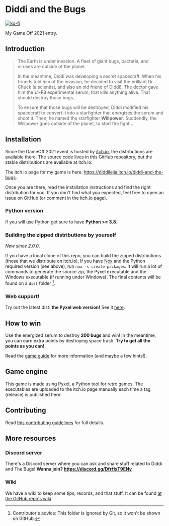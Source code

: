 # Diddi and the Bugs

[![ko-fi](https://ko-fi.com/img/githubbutton_sm.svg)](https://ko-fi.com/G2G3AL6D6)

My Game Off 2021 entry.

## Introduction

> The Earth is under invasion. A fleet of giant bugs, bacteria, and viruses are
> outside of the planet.
>
> In the meantime, Diddi was developing a secret spacecraft. When his frineds told him of
> the invasion, he decided to visit the brilliant Dr. Chuck (a scientist, and also
> an old friend of Diddi). The doctor gave him the **L1-F3** experimental serum, that kills anything
> alive. That should destroy those bugs...
>
> To ensure that those bugs will be destroyed, Diddi modified his spacecraft to convert it into a
> starfighter that energizes the serum and shoot it. Then, he named the starfighter **Willpower**.
> Suddendly, the Willpower goes outside of the planet, to start the fight...

## Installation

Since the GameOff 2021 event is hosted by [itch.io](https://itch.io), the distributions are available there. The source
code lives in this GitHub repository, but the stable distributions are available at itch.io.

The itch.io page for my game is here: https://diddileija.itch.io/diddi-and-the-bugs.

Once you are there, read the installation instructions and find the right distribution for you.
If you don't find what you expected, feel free to open an issue on GitHub (or comment in the itch.io page).

### Python version

If you will use Python get sure to have **Python >= 3.8**.

### Building the zipped distributions by yourself

_New since 2.0.0_.

If you have a local clone of this repo, you can build the zipped distributions (those that we distribute on itch.io),
If you have [Nox](https://nox.thea.codes) and the Python required version (see above), run `nox -s create-packages`. It will run a lot
of commands to generate the source zip, the Pyxel executable and the Windows executable (if running under Windows). The final
contents will be found on a `dist` folder [^1].

### Web support!

Try out the latest dist: **the Pyxel web version!** See it [here](https://kitao.github.io/pyxel/wasm/launcher/?run=DiddiLeija.diddi-and-the-bugs...main).

## How to win

Use the energized serum to destroy **200 bugs** and win! In the meantime, you can earn extra points
by destroying space trash. **Try to get all the points as you can!**

Read the [game guide](https://github.com/DiddiLeija/diddi-and-the-bugs/blob/main/guide.md) for more information (and maybe a few hints!).

## Game engine

This game is made using [Pyxel](https://github.com/kitao/pyxel), a Python tool for retro games. The executables are uploaded to the itch.io page manually
each time a tag (release) is published here.

## Contributing

Read [this contributing guidelines](https://github.com/DiddiLeija/diddi-and-the-bugs/blob/main/CONTRIBUTING.md) for full details.

## More resources

### Discord server

There's a Discord server where you can ask and share stuff related to Diddi and The Bugs! **Wanna join? https://discord.gg/DfrHxT9ENy**

### Wiki

We have a wiki to keep some tips, records, and that stuff. It can be found [at the GitHub repo's wiki](https://github.com/DiddiLeija/diddi-and-the-bugs/wiki).

[^1]: Contributor's advice: This folder is ignored by Git, so it won't be shown on GitHub.
